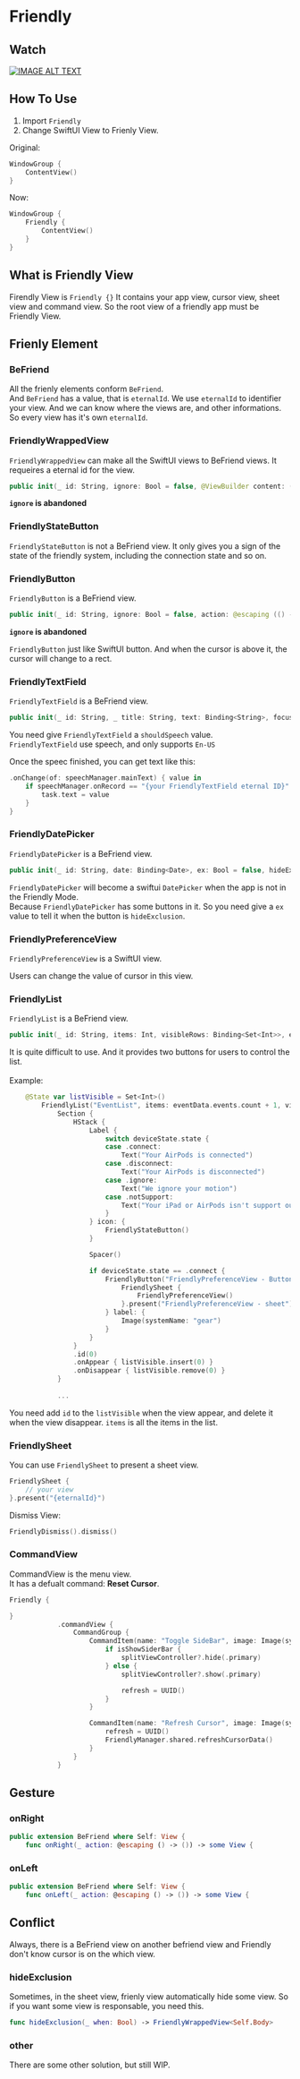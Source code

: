 # Friendly

## Watch

[![IMAGE ALT TEXT](http://img.youtube.com/vi/JIhzsjET-Bk0.jpg)](http://www.youtube.com/watch?v=JIhzsjET-Bk "Friendly")

## How To Use

1. Import `Friendly` 
2. Change SwiftUI View to Frienly View.

Original:

```swift
WindowGroup {
    ContentView()
}
```

Now:

```swift
WindowGroup {
    Friendly {
        ContentView()
    }
}
```

## What is Friendly View

Firendly View is `Friendly {}`
It contains your app view, cursor view, sheet view and command view.
So the root view of a friendly app must be Friendly View.

## Frienly Element

### BeFriend

All the frienly elements conform `BeFriend`. <br>
And `BeFriend` has a value, that is `eternalId`. We use `eternalId` to identifier your view. And we can know where the views are, and other informations. <br>
So every view has it's own `eternalId`.

### FriendlyWrappedView

`FriendlyWrappedView` can make all the SwiftUI views to BeFriend views. It requeires a eternal id for the view.

```swift
public init(_ id: String, ignore: Bool = false, @ViewBuilder content: () -> Content)
```

**`ignore` is abandoned**

### FriendlyStateButton

`FriendlyStateButton` is not a BeFriend view. It only gives you a sign of the state of the friendly system, including the connection state and so on.

### FriendlyButton

`FriendlyButton` is a BeFriend view.

```swift
public init(_ id: String, ignore: Bool = false, action: @escaping (() -> Void), label: @escaping (() -> Content))
```

**`ignore` is abandoned**

`FriendlyButton` just like SwiftUI button. And when the cursor is above it, the cursor will change to a rect.

### FriendlyTextField

`FriendlyTextField` is a BeFriend view.

```swift
public init(_ id: String, _ title: String, text: Binding<String>, focused: FocusState<Bool>, shouldSpeech: Binding<Bool>)
```

You need give `FriendlyTextField` a `shouldSpeech` value.<br>
`FriendlyTextField` use speech, and only supports `En-US`

Once the speec finished, you can get text like this:

```swift
.onChange(of: speechManager.mainText) { value in
    if speechManager.onRecord == "{your FriendlyTextField eternal ID}" {
        task.text = value
    }
}
```

### FriendlyDatePicker

`FriendlyDatePicker` is a BeFriend view.

```swift
public init(_ id: String, date: Binding<Date>, ex: Bool = false, hideEx: Binding<Bool>)
```

`FriendlyDatePicker` will become a swiftui `DatePicker` when the app is not in the Friendly Mode.<br>
Because `FriendlyDatePicker` has some buttons in it. So you need give a `ex` value to tell it when the button is `hideExclusion`.

### FriendlyPreferenceView

`FriendlyPreferenceView` is a SwiftUI view.

Users can change the value of cursor in this view.

### FriendlyList

`FriendlyList` is a BeFriend view.

```swift
public init(_ id: String, items: Int, visibleRows: Binding<Set<Int>>, ex: Bool = false, @ViewBuilder _ content: () -> Content)
```

It is quite difficult to use. And it provides two buttons for users to control the list.
<br><br>
Example:
```swift
    @State var listVisible = Set<Int>()
        FriendlyList("EventList", items: eventData.events.count + 1, visibleRows: $listVisible) {
            Section {
                HStack {
                    Label {
                        switch deviceState.state {
                        case .connect:
                            Text("Your AirPods is connected")
                        case .disconnect:
                            Text("Your AirPods is disconnected")
                        case .ignore:
                            Text("We ignore your motion")
                        case .notSupport:
                            Text("Your iPad or AirPods isn't support our App. Please use iPad with faceid and AirPods Pro or 3")
                        }
                    } icon: {
                        FriendlyStateButton()
                    }

                    Spacer()

                    if deviceState.state == .connect {
                        FriendlyButton("FriendlyPreferenceView - Button") {
                            FriendlySheet {
                                FriendlyPreferenceView()
                            }.present("FriendlyPreferenceView - sheet")
                        } label: {
                            Image(systemName: "gear")
                        }
                    }
                }
                .id(0)
                .onAppear { listVisible.insert(0) }
                .onDisappear { listVisible.remove(0) }
            }
            
            ...
```

You need add `id` to the `listVisible` when the view appear, and delete it when the view disappear.
`items` is all the items in the list.

### FriendlySheet

You can use `FriendlySheet` to present a sheet view.

```swift
FriendlySheet {
    // your view
}.present("{eternalId}")
```

Dismiss View:

```swift
FriendlyDismiss().dismiss()
```

### CommandView

CommandView is the menu view.<br>
It has a defualt command: **Reset Cursor**.

```swift
Friendly {

}
            .commandView {
                CommandGroup {
                    CommandItem(name: "Toggle SideBar", image: Image(systemName: "sidebar.left")) {
                        if isShowSiderBar {
                            splitViewController?.hide(.primary)
                        } else {
                            splitViewController?.show(.primary)

                            refresh = UUID()
                        }
                    }

                    CommandItem(name: "Refresh Cursor", image: Image(systemName: "circle")) {
                        refresh = UUID()
                        FriendlyManager.shared.refreshCursorData()
                    }
                }
            }
```

## Gesture

### onRight

```swift
public extension BeFriend where Self: View {
    func onRight(_ action: @escaping () -> ()) -> some View {
```

### onLeft

```swift
public extension BeFriend where Self: View {
    func onLeft(_ action: @escaping () -> ()) -> some View {
```

## Conflict

Always, there is a BeFriend view on another befriend view and Friendly don't know cursor is on the which view.

### hideExclusion

Sometimes, in the sheet view, frienly view automatically hide some view. So if you want some view is responsable, you need this.

```swift
func hideExclusion(_ when: Bool) -> FriendlyWrappedView<Self.Body>
```

### other

There are some other solution, but still WIP.
